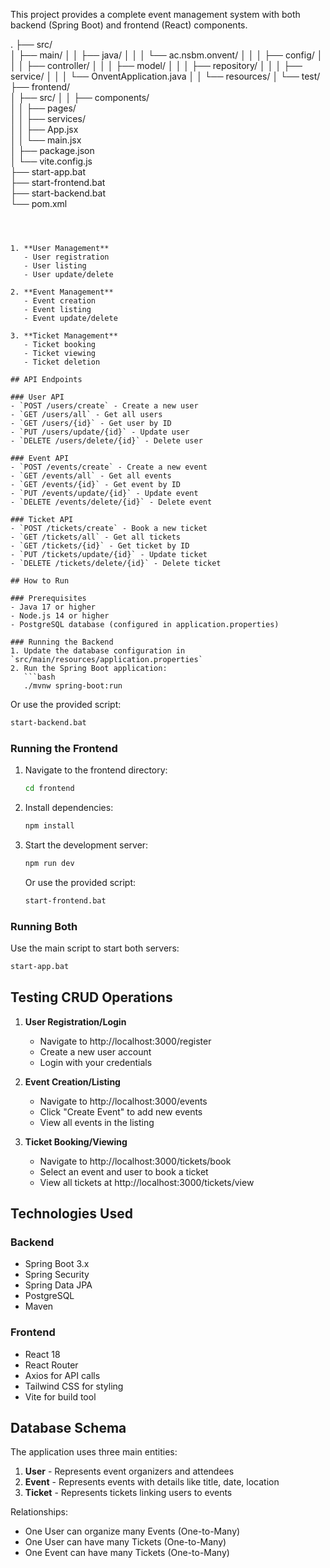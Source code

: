 

This project provides a complete event management system with both backend (Spring Boot) and frontend (React) components.


.
├── src/                    
│   ├── main/
│   │   ├── java/
│   │   │   └── ac.nsbm.onvent/
│   │   │       ├── config/
│   │   │       ├── controller/
│   │   │       ├── model/
│   │   │       ├── repository/
│   │   │       ├── service/
│   │   │       └── OnventApplication.java
│   │   └── resources/
│   └── test/
├── frontend/             
│   ├── src/
│   │   ├── components/    
│   │   ├── pages/         
│   │   ├── services/    
│   │   ├── App.jsx      
│   │   └── main.jsx       
│   ├── package.json     
│   └── vite.config.js     
├── start-app.bat          
├── start-frontend.bat      
├── start-backend.bat       
└── pom.xml               
```



1. **User Management**
   - User registration
   - User listing
   - User update/delete

2. **Event Management**
   - Event creation
   - Event listing
   - Event update/delete

3. **Ticket Management**
   - Ticket booking
   - Ticket viewing
   - Ticket deletion

## API Endpoints

### User API
- `POST /users/create` - Create a new user
- `GET /users/all` - Get all users
- `GET /users/{id}` - Get user by ID
- `PUT /users/update/{id}` - Update user
- `DELETE /users/delete/{id}` - Delete user

### Event API
- `POST /events/create` - Create a new event
- `GET /events/all` - Get all events
- `GET /events/{id}` - Get event by ID
- `PUT /events/update/{id}` - Update event
- `DELETE /events/delete/{id}` - Delete event

### Ticket API
- `POST /tickets/create` - Book a new ticket
- `GET /tickets/all` - Get all tickets
- `GET /tickets/{id}` - Get ticket by ID
- `PUT /tickets/update/{id}` - Update ticket
- `DELETE /tickets/delete/{id}` - Delete ticket

## How to Run

### Prerequisites
- Java 17 or higher
- Node.js 14 or higher
- PostgreSQL database (configured in application.properties)

### Running the Backend
1. Update the database configuration in `src/main/resources/application.properties`
2. Run the Spring Boot application:
   ```bash
   ./mvnw spring-boot:run
   ```
   Or use the provided script:
   ```bash
   start-backend.bat
   ```

### Running the Frontend
1. Navigate to the frontend directory:
   ```bash
   cd frontend
   ```
2. Install dependencies:
   ```bash
   npm install
   ```
3. Start the development server:
   ```bash
   npm run dev
   ```
   Or use the provided script:
   ```bash
   start-frontend.bat
   ```

### Running Both
Use the main script to start both servers:
```bash
start-app.bat
```

## Testing CRUD Operations

1. **User Registration/Login**
   - Navigate to http://localhost:3000/register
   - Create a new user account
   - Login with your credentials

2. **Event Creation/Listing**
   - Navigate to http://localhost:3000/events
   - Click "Create Event" to add new events
   - View all events in the listing

3. **Ticket Booking/Viewing**
   - Navigate to http://localhost:3000/tickets/book
   - Select an event and user to book a ticket
   - View all tickets at http://localhost:3000/tickets/view

## Technologies Used

### Backend
- Spring Boot 3.x
- Spring Security
- Spring Data JPA
- PostgreSQL
- Maven

### Frontend
- React 18
- React Router
- Axios for API calls
- Tailwind CSS for styling
- Vite for build tool

## Database Schema

The application uses three main entities:
1. **User** - Represents event organizers and attendees
2. **Event** - Represents events with details like title, date, location
3. **Ticket** - Represents tickets linking users to events

Relationships:
- One User can organize many Events (One-to-Many)
- One User can have many Tickets (One-to-Many)
- One Event can have many Tickets (One-to-Many)